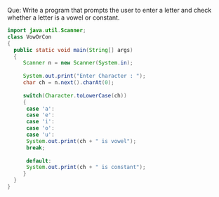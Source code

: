 Que: Write a program that prompts the user to enter a letter and check whether a letter is a vowel or constant.

```java
import java.util.Scanner;
class VowOrCon
{
  public static void main(String[] args) 
  {
     Scanner n = new Scanner(System.in);
    
     System.out.print("Enter Character : ");
     char ch = n.next().charAt(0);
    
     switch(Character.toLowerCase(ch))
     {
      case 'a':
      case 'e':
      case 'i':
      case 'o':
      case 'u':
      System.out.print(ch + " is vowel");
      break;
         
      default:
      System.out.print(ch + " is constant");
     }
  }
}

```
